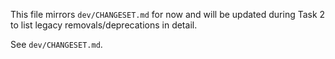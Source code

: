 This file mirrors `dev/CHANGESET.md` for now and will be updated during Task 2 to list legacy removals/deprecations in detail.

See `dev/CHANGESET.md`.



